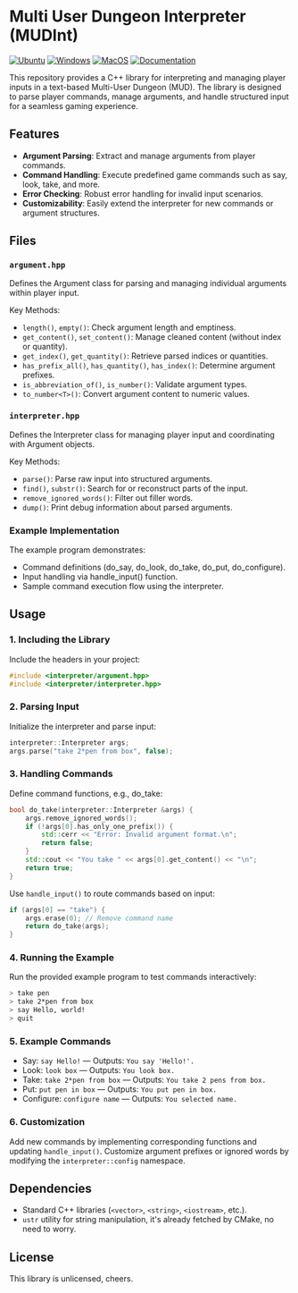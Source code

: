 # Multi User Dungeon Interpreter (MUDInt)

[![Ubuntu](https://github.com/Galfurian/ustr/actions/workflows/ubuntu.yml/badge.svg)](https://github.com/Galfurian/ustr/actions/workflows/ubuntu.yml)
[![Windows](https://github.com/Galfurian/ustr/actions/workflows/windows.yml/badge.svg)](https://github.com/Galfurian/ustr/actions/workflows/windows.yml)
[![MacOS](https://github.com/Galfurian/ustr/actions/workflows/macos.yml/badge.svg)](https://github.com/Galfurian/ustr/actions/workflows/macos.yml)
[![Documentation](https://github.com/Galfurian/ustr/actions/workflows/documentation.yml/badge.svg)](https://github.com/Galfurian/ustr/actions/workflows/documentation.yml)

This repository provides a C++ library for interpreting and managing player inputs in a text-based Multi-User Dungeon (MUD). The library is designed to parse player commands, manage arguments, and handle structured input for a seamless gaming experience.

## Features

- **Argument Parsing**: Extract and manage arguments from player commands.
- **Command Handling**: Execute predefined game commands such as say, look, take, and more.
- **Error Checking**: Robust error handling for invalid input scenarios.
- **Customizability**: Easily extend the interpreter for new commands or argument structures.

## Files

### `argument.hpp`

Defines the Argument class for parsing and managing individual arguments within player input.

Key Methods:

- `length()`, `empty()`: Check argument length and emptiness.
- `get_content()`, `set_content()`: Manage cleaned content (without index or quantity).
- `get_index()`, `get_quantity()`: Retrieve parsed indices or quantities.
- `has_prefix_all()`, `has_quantity()`, `has_index()`: Determine argument prefixes.
- `is_abbreviation_of()`, `is_number()`: Validate argument types.
- `to_number<T>()`: Convert argument content to numeric values.

### `interpreter.hpp`

Defines the Interpreter class for managing player input and coordinating with Argument objects.

Key Methods:

- `parse()`: Parse raw input into structured arguments.
- `find()`, `substr()`: Search for or reconstruct parts of the input.
- `remove_ignored_words()`: Filter out filler words.
- `dump()`: Print debug information about parsed arguments.

### Example Implementation

The example program demonstrates:

- Command definitions (do_say, do_look, do_take, do_put, do_configure).
- Input handling via handle_input() function.
- Sample command execution flow using the interpreter.

## Usage

### 1. Including the Library

Include the headers in your project:

```cpp
#include <interpreter/argument.hpp>
#include <interpreter/interpreter.hpp>
```

### 2. Parsing Input

Initialize the interpreter and parse input:

```cpp
interpreter::Interpreter args;
args.parse("take 2*pen from box", false);
```

### 3. Handling Commands

Define command functions, e.g., do_take:

```cpp
bool do_take(interpreter::Interpreter &args) {
    args.remove_ignored_words();
    if (!args[0].has_only_one_prefix()) {
        std::cerr << "Error: Invalid argument format.\n";
        return false;
    }
    std::cout << "You take " << args[0].get_content() << "\n";
    return true;
}
```

Use `handle_input()` to route commands based on input:

```cpp
if (args[0] == "take") {
    args.erase(0); // Remove command name
    return do_take(args);
}
```

### 4. Running the Example

Run the provided example program to test commands interactively:

```bash
> take pen
> take 2*pen from box
> say Hello, world!
> quit
```

### 5. Example Commands

- Say: `say Hello!` — Outputs: `You say 'Hello!'.`
- Look: `look box` — Outputs: `You look box.`
- Take: `take 2*pen from box` — Outputs: `You take 2 pens from box.`
- Put: `put pen in box` — Outputs: `You put pen in box.`
- Configure: `configure name` — Outputs: `You selected name.`

### 6. Customization

Add new commands by implementing corresponding functions and updating `handle_input()`.
Customize argument prefixes or ignored words by modifying the `interpreter::config` namespace.

## Dependencies

- Standard C++ libraries (`<vector>`, `<string>`, `<iostream>`, etc.).
- `ustr` utility for string manipulation, it's already fetched by CMake, no need to worry.

## License

This library is unlicensed, cheers.
